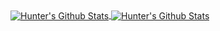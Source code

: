 <a href="https://github.com/StrangeRanger">
  <img align="center" src="https://github-readme-stats.strangeranger.vercel.app/api?username=StrangeRanger&show_icons=true&theme=material-palenight&count_private=true&hide_border=true&hide_title=true" alt="Hunter's Github Stats" />
</a>
<a href="https://github.com/StrangeRanger">
  <img align="center" src="https://github-readme-stats.strangeranger.vercel.app/api/top-langs/?username=StrangeRanger&layout=compact&theme=material-palenight&hide_border=true" alt="Hunter's Github Stats" />
</a>
